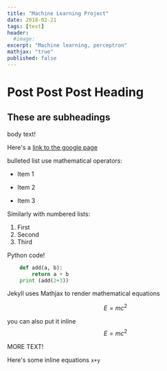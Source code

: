 ```yaml
---
title: "Machine Learning Project"
date: 2018-02-21
tags: [test]
header:
  #image:
excerpt: "Machine learning, perceptron"
mathjax: "true"
published: false
---
```

# Post Post Post Heading

## These are subheadings

body text!

Here's a [link to the google page](https://google.com)

bulleted list use mathematical operators:
* Item 1
+ Item 2
- Item 3

Similarly with numbered lists:
1. First
2. Second
3. Third


Python code!
```python
    def add(a, b):
        return a + b
    print (add(2+3))
```
Jekyll uses Mathjax to render mathematical equations

$$E=mc^2$$

you can also put it inline $$E=mc^2$$


MORE TEXT!

Here's some inline equations `x+y`

